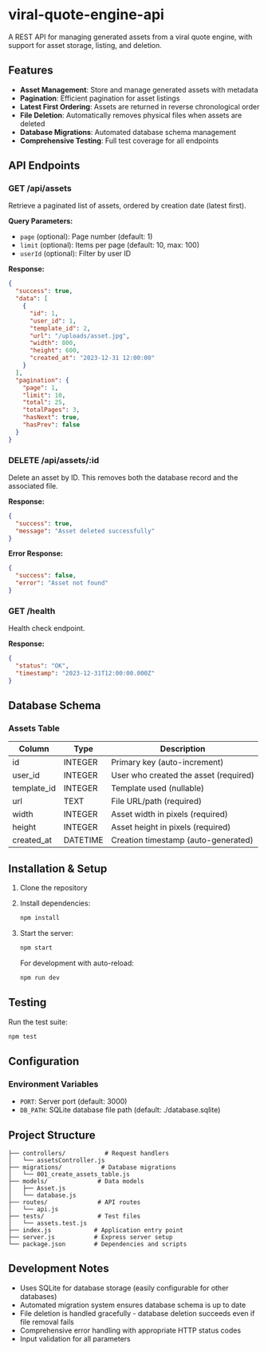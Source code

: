 # viral-quote-engine-api

A REST API for managing generated assets from a viral quote engine, with support for asset storage, listing, and deletion.

## Features

- **Asset Management**: Store and manage generated assets with metadata
- **Pagination**: Efficient pagination for asset listings  
- **Latest First Ordering**: Assets are returned in reverse chronological order
- **File Deletion**: Automatically removes physical files when assets are deleted
- **Database Migrations**: Automated database schema management
- **Comprehensive Testing**: Full test coverage for all endpoints

## API Endpoints

### GET /api/assets

Retrieve a paginated list of assets, ordered by creation date (latest first).

**Query Parameters:**
- `page` (optional): Page number (default: 1)
- `limit` (optional): Items per page (default: 10, max: 100)
- `userId` (optional): Filter by user ID

**Response:**
```json
{
  "success": true,
  "data": [
    {
      "id": 1,
      "user_id": 1,
      "template_id": 2,
      "url": "/uploads/asset.jpg",
      "width": 800,
      "height": 600,
      "created_at": "2023-12-31 12:00:00"
    }
  ],
  "pagination": {
    "page": 1,
    "limit": 10,
    "total": 25,
    "totalPages": 3,
    "hasNext": true,
    "hasPrev": false
  }
}
```

### DELETE /api/assets/:id

Delete an asset by ID. This removes both the database record and the associated file.

**Response:**
```json
{
  "success": true,
  "message": "Asset deleted successfully"
}
```

**Error Response:**
```json
{
  "success": false,
  "error": "Asset not found"
}
```

### GET /health

Health check endpoint.

**Response:**
```json
{
  "status": "OK",
  "timestamp": "2023-12-31T12:00:00.000Z"
}
```

## Database Schema

### Assets Table

| Column | Type | Description |
|--------|------|-------------|
| id | INTEGER | Primary key (auto-increment) |
| user_id | INTEGER | User who created the asset (required) |
| template_id | INTEGER | Template used (nullable) |
| url | TEXT | File URL/path (required) |
| width | INTEGER | Asset width in pixels (required) |
| height | INTEGER | Asset height in pixels (required) |
| created_at | DATETIME | Creation timestamp (auto-generated) |

## Installation & Setup

1. Clone the repository
2. Install dependencies:
   ```bash
   npm install
   ```

3. Start the server:
   ```bash
   npm start
   ```

   For development with auto-reload:
   ```bash
   npm run dev
   ```

## Testing

Run the test suite:
```bash
npm test
```

## Configuration

### Environment Variables

- `PORT`: Server port (default: 3000)
- `DB_PATH`: SQLite database file path (default: ./database.sqlite)

## Project Structure

```
├── controllers/           # Request handlers
│   └── assetsController.js
├── migrations/           # Database migrations
│   └── 001_create_assets_table.js
├── models/              # Data models
│   ├── Asset.js
│   └── database.js
├── routes/              # API routes
│   └── api.js
├── tests/               # Test files
│   └── assets.test.js
├── index.js            # Application entry point
├── server.js           # Express server setup
└── package.json        # Dependencies and scripts
```

## Development Notes

- Uses SQLite for database storage (easily configurable for other databases)
- Automated migration system ensures database schema is up to date
- File deletion is handled gracefully - database deletion succeeds even if file removal fails
- Comprehensive error handling with appropriate HTTP status codes
- Input validation for all parameters